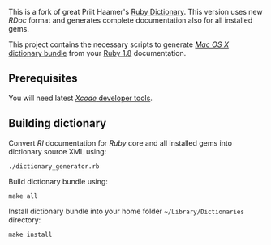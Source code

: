 This is a fork of great Priit Haamer's [Ruby Dictionary](https://github.com/priithaamer/rubydictionary). This version uses new *RDoc* format and generates complete documentation also for all installed gems.

This project contains the necessary scripts to generate [*Mac OS X* dictionary bundle](http://developer.apple.com/library/mac/documentation/UserExperience/Conceptual/DictionaryServicesProgGuide/index.html) from your [Ruby 1.8](http://www.ruby-lang.org) documentation.

## Prerequisites

You will need latest [*Xcode* developer tools](http://developer.apple.com/).

## Building dictionary

Convert *RI* documentation for *Ruby* core and all installed gems into dictionary source XML using:

    ./dictionary_generator.rb

Build dictionary bundle using:

    make all

Install dictionary bundle into your home folder `~/Library/Dictionaries` directory:

    make install
